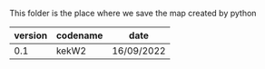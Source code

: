 This folder is the place where we save the map created by python


|version|codename|date|
|---|---|---|
|0.1|kekW2|16/09/2022|
